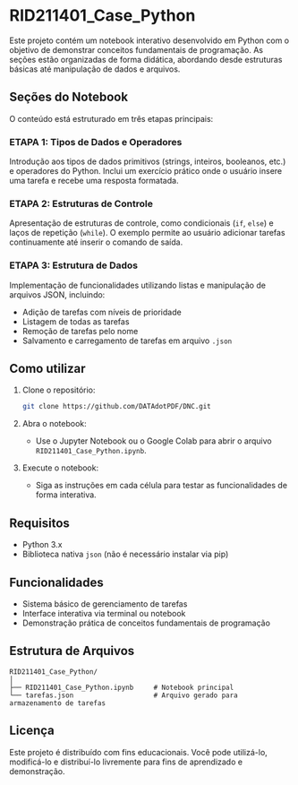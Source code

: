 # RID211401_Case_Python

Este projeto contém um notebook interativo desenvolvido em Python com o objetivo de demonstrar conceitos fundamentais de programação. As seções estão organizadas de forma didática, abordando desde estruturas básicas até manipulação de dados e arquivos.

## Seções do Notebook

O conteúdo está estruturado em três etapas principais:

### ETAPA 1: Tipos de Dados e Operadores
Introdução aos tipos de dados primitivos (strings, inteiros, booleanos, etc.) e operadores do Python. Inclui um exercício prático onde o usuário insere uma tarefa e recebe uma resposta formatada.

### ETAPA 2: Estruturas de Controle
Apresentação de estruturas de controle, como condicionais (`if`, `else`) e laços de repetição (`while`). O exemplo permite ao usuário adicionar tarefas continuamente até inserir o comando de saída.

### ETAPA 3: Estrutura de Dados
Implementação de funcionalidades utilizando listas e manipulação de arquivos JSON, incluindo:

- Adição de tarefas com níveis de prioridade
- Listagem de todas as tarefas
- Remoção de tarefas pelo nome
- Salvamento e carregamento de tarefas em arquivo `.json`

## Como utilizar

1. Clone o repositório:
   ```bash
   git clone https://github.com/DATAdotPDF/DNC.git
   ```

2. Abra o notebook:
   - Use o Jupyter Notebook ou o Google Colab para abrir o arquivo `RID211401_Case_Python.ipynb`.

3. Execute o notebook:
   - Siga as instruções em cada célula para testar as funcionalidades de forma interativa.

## Requisitos

- Python 3.x
- Biblioteca nativa `json` (não é necessário instalar via pip)

## Funcionalidades

- Sistema básico de gerenciamento de tarefas
- Interface interativa via terminal ou notebook
- Demonstração prática de conceitos fundamentais de programação

## Estrutura de Arquivos

```
RID211401_Case_Python/
│
├── RID211401_Case_Python.ipynb     # Notebook principal
└── tarefas.json                    # Arquivo gerado para armazenamento de tarefas
```

## Licença

Este projeto é distribuído com fins educacionais. Você pode utilizá-lo, modificá-lo e distribuí-lo livremente para fins de aprendizado e demonstração.
